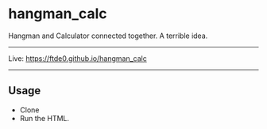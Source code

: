# hangman_calc

Hangman and Calculator connected together. A terrible idea.

---

Live: https://ftde0.github.io/hangman_calc

---

## Usage
- Clone
- Run the HTML.